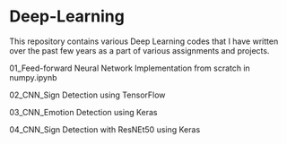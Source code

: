 # Deep-Learning

This repository contains various Deep Learning codes that I have written over the past few years as a part of various assignments and projects.

01_Feed-forward Neural Network Implementation from scratch in numpy.ipynb

02_CNN_Sign Detection using TensorFlow

03_CNN_Emotion Detection using Keras

04_CNN_Sign Detection with ResNEt50 using Keras

